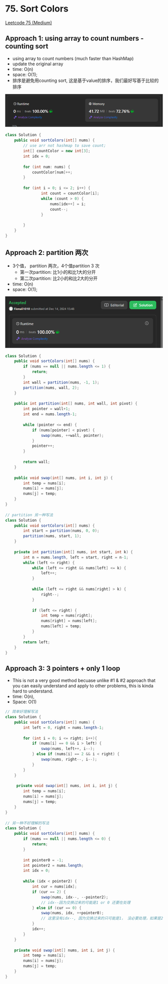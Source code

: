 # 75. Sort Colors

[Leetcode 75 (Medium)][75]

[75]: https://leetcode.com/problems/sort-colors/

## Approach 1: using array to count numbers - counting sort
- using array to count numbers (much faster than HashMap)
- update the original array
- time: O(n)
- space: O(1);
- 排序是避免用counting sort, 这是基于value的排序，我们最好写基于比较的排序

![alt text](image-1.png)

```java
class Solution {
    public void sortColors(int[] nums) {
        // use arr not hashmap to save count;
        int[] countColor = new int[3];
        int idx = 0;

        for (int num: nums) {
            countColor[num]++;
        }

        for (int i = 0; i <= 2; i++) {
                int count = countColor[i];
                while (count > 0) {
                    nums[idx++] = i;
                    count--;
                }
            
        }
    }
}
```
## Approach 2: partition 两次
- 3个值， partition 两次，4个值partition 3 次
    - 第一次partition: 比1小的和比1大的分开
    - 第二次partition: 比2小的和比2大的分开
- time: O(n)
- space: O(1);

![alt text](image-2.png)
```java
class Solution {
    public void sortColors(int[] nums) {
        if (nums == null || nums.length <= 1) {
            return;
        }
        int wall = partition(nums, -1, 1);
        partition(nums, wall, 2);
    }

    public int partition(int[] nums, int wall, int pivot) {
        int pointer = wall+1;
        int end = nums.length-1;

        while (pointer <= end) {
            if (nums[pointer] < pivot) {
                swap(nums, ++wall, pointer);
            } 
            pointer++;
        }

        return wall;
    }

    public void swap(int[] nums, int i, int j) {
        int temp = nums[i];
        nums[i] = nums[j];
        nums[j] = temp;
    }
}

// partition 另一种写法
class Solution {
    public void sortColors(int[] nums) {
        int start = partition(nums, 0, 0);
        partition(nums, start, 1);
    }

    private int partition(int[] nums, int start, int k) {
        int n = nums.length, left = start, right = n-1;
        while (left <= right) {
            while (left <= right && nums[left] <= k) {
                left++;
            }

            while (left <= right && nums[right] > k) {
                right--;
            }

            if (left <= right) {
                int temp = nums[right];
                nums[right] = nums[left];
                nums[left] = temp;
            }
        }
        return left;
    }
}
```

## Approach 3: 3 pointers + only 1 loop
- This is not a very good method becuase unlike #1 & #2 approach that you can easily understand and apply to other problems, this is kinda hard to understand. 
- time: O(n), 
- Space: O(1)

```java
// 简单好理解写法
class Solution {
    public void sortColors(int[] nums) {
        int left = 0, right = nums.length-1;

        for (int i = 0; i <= right; i++){
            if (nums[i] == 0 && i > left) {
                swap(nums, left++, i--);
            } else if (nums[i] == 2 && i < right) {
                swap(nums, right--, i--);
            }
        }
    }

     private void swap(int[] nums, int i, int j) {
        int temp = nums[i];
        nums[i] = nums[j];
        nums[j] = temp;
    }
}

// 另一种不好理解的写法
class Solution {
    public void sortColors(int[] nums) {
        if (nums == null || nums.length <= 0) {
            return;
        }

        int pointer0 = -1;
        int pointer2 = nums.length;
        int idx = 0;

        while (idx < pointer2) {
            int cur = nums[idx];
            if (cur == 2) {
                swap(nums, idx--, --pointer2);
                // idx--因为交换过来的可能是1 or 0 还要在处理    
            } else if (cur == 0) {
                swap(nums, idx, ++pointer0);
                // 这里没有idx--, 因为交换过来的只可能是1， 没必要处理，如果是2，早就已经移到后面去了，idx从左走到右，它左边只可能是 <=1的
            }
            idx++;
        }
    }

    private void swap(int[] nums, int i, int j) {
        int temp = nums[i];
        nums[i] = nums[j];
        nums[j] = temp;
    }
}
```